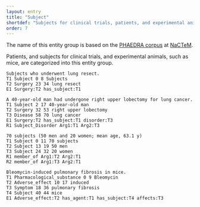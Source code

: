 ```yaml
---
layout: entry
title: "Subject"
shortdef: "Subjects for clinical trials, patients, and experimental animals (PHAEDRA)"
order: 7
---
```


The name of this entity group is based on the <a href="http://www.nactem.ac.uk/PHAEDRA/">PHAEDRA corpus</a> at <a href="http://www.nactem.ac.uk/">NaCTeM</a>.

<!--
-->

Patients, and subjects for clinical trials, and experimental animals, such as mice, are categorized into this entity group.

~~~ ann
Subjects who underwent lung resect.
T1 Subject 0 8 Subjects
T2 Surgery 23 34 lung resect
E1 Surgery:T2 has_subject:T1
~~~
~~~ ann
A 40-year-old man had undergone right upper lobectomy for lung cancer.
T1 Subject 2 17 40-year-old man
T2 Surgery 32 53 right upper lobectomy
T3 Disease 58 70 lung cancer
E1 Surgery:T2 has_subject:T1 disorder:T3
R1 Subject_Disorder Arg1:T1 Arg2:T3
~~~
~~~ ann
70 subjects (50 men and 20 women; mean age, 63.1 y)
T1 Subject 0 11 70 subjects
T2 Subject 13 19 50 men
T3 Subject 24 32 20 women
R1 member_of Arg1:T2 Arg2:T1
R2 member_of Arg1:T3 Arg2:T1
~~~
~~~ ann
Bleomycin-induced pulmonary fibrosis in mice.
T1 Pharmacological_substance 0 9 Bleomycin
T2 Adverse_effect 10 17 induced
T3 Symptom 18 36 pulmonary fibrosis
T4 Subject 40 44 mice
E1 Adverse_effect:T2 has_agent:T1 has_subject:T4 affects:T3
~~~


<!-- details -->
